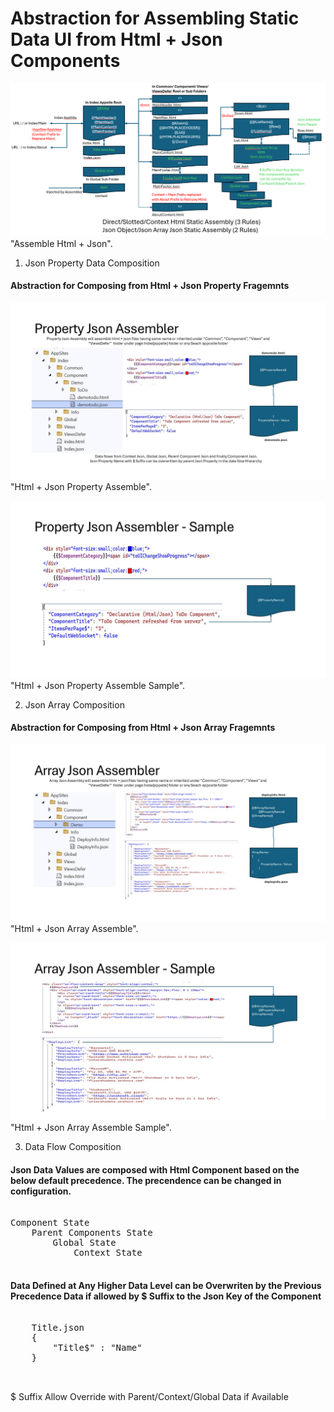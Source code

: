 # Abstraction for Assembling Static Data UI from Html + Json Components

![Html+Json Assembler ](screenshots/assembler_htmljson.png) "Assemble Html + Json".

1. Json Property Data Composition

#### Abstraction for Composing from Html + Json Property Fragemnts

![Html Json Property Assembler](RulesofAssembly/JsonPropertyAssembly.JPG) "Html + Json Property Assemble".

![Html Json Property Assembler](RulesofAssembly/JsonPropertyAssemblySample.JPG) "Html + Json Property Assemble Sample".

2. Json Array Composition

#### Abstraction for Composing from Html + Json Array Fragemnts

![Html Json Array Assembler](RulesofAssembly/JsonArrayAssembly.JPG) "Html + Json Array Assemble".

![Html Json Array Assembler](RulesofAssembly/JsonArrayAssemblySample.JPG) "Html + Json Array Assemble Sample".

3. Data Flow Composition

#### Json Data Values are composed with Html Component based on the below default precedence. The precendence can be changed in configuration.

<pre>

Component State
    Parent Components State                
		Global State            
			Context State
                
</pre>

#### Data Defined at Any Higher Data Level can be Overwriten by the Previous Precedence Data if allowed by $ Suffix to the Json Key of the Component

<pre>

    Title.json
    {
        "Title$" : "Name" 		
    }

	
</pre>

$ Suffix Allow Override with Parent/Context/Global Data if Available